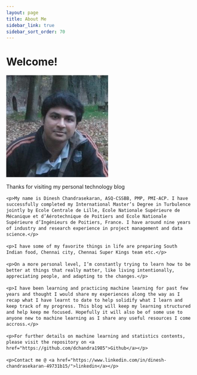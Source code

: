 ```yaml
---
layout: page
title: About Me
sidebar_link: true
sidebar_sort_order: 70
---
```


# Welcome!

<div class="left-col">
    <img src="_screenshots/dinesh.jpeg">
</div>

<div class="right-col">
    <p>Thanks for visiting my personal technology blog</p>

    <p>My name is Dinesh Chandrasekaran, ASQ-CSSBB, PMP, PMI-ACP. I have successfully completed my International Master’s Degree in Turbulence jointly by Ecole Centrale de Lille, Ecole Nationale Supérieure de Mécanique et d’Aérotechnique de Poitiers and Ecole Nationale Supérieure d’Ingénieurs de Poitiers, France. I have around nine years of industry and research experience in project management and data science.</p>

    <p>I have some of my favorite things in life are preparing South Indian food, Chennai city, Chennai Super Kings team etc.</p>

    <p>On a more personal level, I’m constantly trying to learn how to be better at things that really matter, like living intentionally, appreciating people, and adapting to the changes.</p>

    <p>I have been learning and practicing machine learning for past few years and thought I would share my experiences along the way as I recap what I have learnt to date to help solidify what I learn and keep track of my progress. This blog will keep my learning structured and help keep me focused. Hopefully it will also be of some use to anyone new to machine learning as I share any useful resources I come accross.</p>

    <p>For further details on machine learning and statistics contents, please visit the repository on <a href="https://github.com/dchandra1985">Github</a></p>
    
    <p>Contact me @ <a href="https://www.linkedin.com/in/dinesh-chandrasekaran-49731b15/">linkedin</a></p>
</div>
